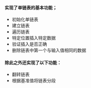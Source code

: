#### 实现了单链表的基本功能；
- 初始化单链表
- 建立链表
- 遍历链表
- 特定位置插入特定数据
- 验证插入是否正确
- 删除链表中第一个与输入值相同的数据
#### 除此之外还实现了以下功能：
- 翻转链表
- 根据基准值将链表分段
